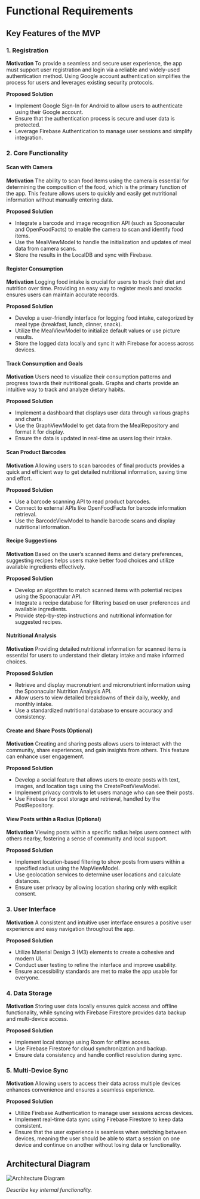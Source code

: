 # Functional Requirements

## Key Features of the MVP

### 1. Registration

**Motivation**
To provide a seamless and secure user experience, the app must support user registration and login via a reliable and widely-used authentication method. Using Google account authentication simplifies the process for users and leverages existing security protocols.

**Proposed Solution**
- Implement Google Sign-In for Android to allow users to authenticate using their Google account.
- Ensure that the authentication process is secure and user data is protected.
- Leverage Firebase Authentication to manage user sessions and simplify integration.

### 2. Core Functionality

#### Scan with Camera

**Motivation**
The ability to scan food items using the camera is essential for determining the composition of the food, which is the primary function of the app. This feature allows users to quickly and easily get nutritional information without manually entering data.

**Proposed Solution**
- Integrate a barcode and image recognition API (such as Spoonacular and OpenFoodFacts) to enable the camera to scan and identify food items.
- Use the MealViewModel to handle the initialization and updates of meal data from camera scans.
- Store the results in the LocalDB and sync with Firebase.

#### Register Consumption

**Motivation**
Logging food intake is crucial for users to track their diet and nutrition over time. Providing an easy way to register meals and snacks ensures users can maintain accurate records.

**Proposed Solution**
- Develop a user-friendly interface for logging food intake, categorized by meal type (breakfast, lunch, dinner, snack).
- Utilize the MealViewModel to initialize default values or use picture results.
- Store the logged data locally and sync it with Firebase for access across devices.

#### Track Consumption and Goals

**Motivation**
Users need to visualize their consumption patterns and progress towards their nutritional goals. Graphs and charts provide an intuitive way to track and analyze dietary habits.

**Proposed Solution**
- Implement a dashboard that displays user data through various graphs and charts.
- Use the GraphViewModel to get data from the MealRepository and format it for display.
- Ensure the data is updated in real-time as users log their intake.

#### Scan Product Barcodes

**Motivation**
Allowing users to scan barcodes of final products provides a quick and efficient way to get detailed nutritional information, saving time and effort.

**Proposed Solution**
- Use a barcode scanning API to read product barcodes.
- Connect to external APIs like OpenFoodFacts for barcode information retrieval.
- Use the BarcodeViewModel to handle barcode scans and display nutritional information.

#### Recipe Suggestions

**Motivation**
Based on the user’s scanned items and dietary preferences, suggesting recipes helps users make better food choices and utilize available ingredients effectively.

**Proposed Solution**
- Develop an algorithm to match scanned items with potential recipes using the Spoonacular API.
- Integrate a recipe database for filtering based on user preferences and available ingredients.
- Provide step-by-step instructions and nutritional information for suggested recipes.

#### Nutritional Analysis

**Motivation**
Providing detailed nutritional information for scanned items is essential for users to understand their dietary intake and make informed choices.

**Proposed Solution**
- Retrieve and display macronutrient and micronutrient information using the Spoonacular Nutrition Analysis API.
- Allow users to view detailed breakdowns of their daily, weekly, and monthly intake.
- Use a standardized nutritional database to ensure accuracy and consistency.

#### Create and Share Posts (Optional)

**Motivation**
Creating and sharing posts allows users to interact with the community, share experiences, and gain insights from others. This feature can enhance user engagement.

**Proposed Solution**
- Develop a social feature that allows users to create posts with text, images, and location tags using the CreatePostViewModel.
- Implement privacy controls to let users manage who can see their posts.
- Use Firebase for post storage and retrieval, handled by the PostRepository.

#### View Posts within a Radius (Optional)

**Motivation**
Viewing posts within a specific radius helps users connect with others nearby, fostering a sense of community and local support.

**Proposed Solution**
- Implement location-based filtering to show posts from users within a specified radius using the MapViewModel.
- Use geolocation services to determine user locations and calculate distances.
- Ensure user privacy by allowing location sharing only with explicit consent.

### 3. User Interface

**Motivation**
A consistent and intuitive user interface ensures a positive user experience and easy navigation throughout the app.

**Proposed Solution**
- Utilize Material Design 3 (M3) elements to create a cohesive and modern UI.
- Conduct user testing to refine the interface and improve usability.
- Ensure accessibility standards are met to make the app usable for everyone.

### 4. Data Storage

**Motivation**
Storing user data locally ensures quick access and offline functionality, while syncing with Firebase Firestore provides data backup and multi-device access.

**Proposed Solution**
- Implement local storage using Room for offline access.
- Use Firebase Firestore for cloud synchronization and backup.
- Ensure data consistency and handle conflict resolution during sync.

### 5. Multi-Device Sync

**Motivation**
Allowing users to access their data across multiple devices enhances convenience and ensures a seamless experience.

**Proposed Solution**
- Utilize Firebase Authentication to manage user sessions across devices.
- Implement real-time data sync using Firebase Firestore to keep data consistent.
- Ensure that the user experience is seamless when switching between devices, meaning the user should be able to start a session on one device and continue on another without losing data or functionality.

## Architectural Diagram

![Architecture Diagram](Architecture.png)



*Describe key internal functionality.*

